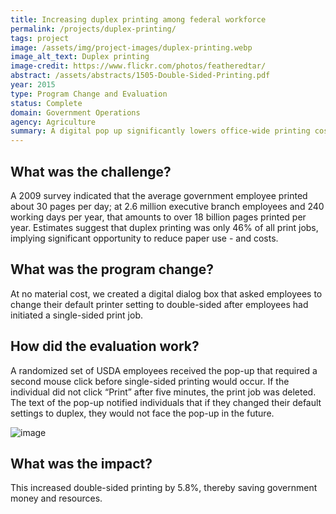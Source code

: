 ```yaml
---
title: Increasing duplex printing among federal workforce
permalink: /projects/duplex-printing/
tags: project
image: /assets/img/project-images/duplex-printing.webp
image_alt_text: Duplex printing
image-credit: https://www.flickr.com/photos/featheredtar/
abstract: /assets/abstracts/1505-Double-Sided-Printing.pdf
year: 2015
type: Program Change and Evaluation
status: Complete
domain: Government Operations
agency: Agriculture
summary: A digital pop up significantly lowers office-wide printing costs
---
```

## What was the challenge?
A 2009 survey indicated that the average government employee printed about 30 pages per day; at 2.6 million executive branch employees and 240 working days per year, that amounts to over 18 billion pages printed per year. Estimates suggest that duplex printing was only 46% of all print jobs, implying significant opportunity to reduce paper use - and costs.

## What was the program change?
At no material cost, we created a digital dialog box that asked employees to change their default printer setting to double-sided after employees had initiated a single-sided print job.

## How did the evaluation work?
A randomized set of USDA employees received the pop-up that required a second mouse click before single-sided printing would occur. If the individual did not click “Print” after five minutes, the print job was deleted. The text of the pop-up notified individuals that if they changed their default settings to duplex, they would not face the pop-up in the future.

![image]({{site.baseurl}}/assets/img/project-images/1505-image.webp)

## What was the impact?
This increased double-sided printing by 5.8%, thereby saving government money and resources.
